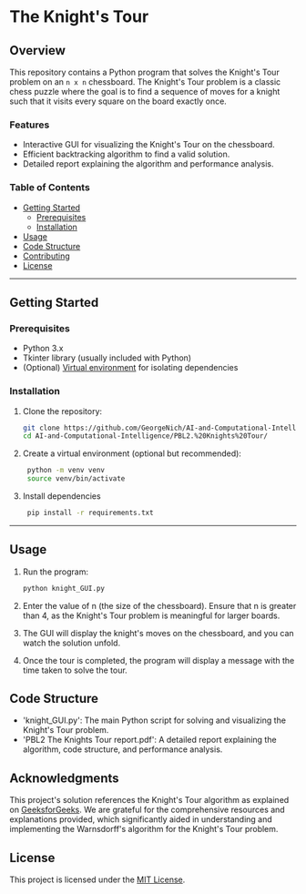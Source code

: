 # The Knight's Tour

## Overview

This repository contains a Python program that solves the Knight's Tour problem on an `n x n` chessboard. The Knight's Tour problem is a classic chess puzzle where the goal is to find a sequence of moves for a knight such that it visits every square on the board exactly once.

### Features

- Interactive GUI for visualizing the Knight's Tour on the chessboard.
- Efficient backtracking algorithm to find a valid solution.
- Detailed report explaining the algorithm and performance analysis.

### Table of Contents

- [Getting Started](#getting-started)
  - [Prerequisites](#prerequisites)
  - [Installation](#installation)
- [Usage](#usage)
- [Code Structure](#code-structure)
- [Contributing](#contributing)
- [License](#license)

---

## Getting Started

### Prerequisites

- Python 3.x
- Tkinter library (usually included with Python)
- (Optional) [Virtual environment](https://docs.python.org/3/tutorial/venv.html) for isolating dependencies

### Installation

1. Clone the repository:

   ```bash
   git clone https://github.com/GeorgeNich/AI-and-Computational-Intelligence.git
   cd AI-and-Computational-Intelligence/PBL2.%20Knights%20Tour/
   
2. Create a virtual environment (optional but recommended):
   ```bash
    python -m venv venv
    source venv/bin/activate

4. Install dependencies
   ```bash
    pip install -r requirements.txt

---

## Usage

1. Run the program:
    ```bash
    python knight_GUI.py

2. Enter the value of n (the size of the chessboard). Ensure that n is greater than 4, as the Knight's Tour problem is meaningful for larger boards.

3. The GUI will display the knight's moves on the chessboard, and you can watch the solution unfold.

4. Once the tour is completed, the program will display a message with the time taken to solve the tour.

## Code Structure

- 'knight_GUI.py': The main Python script for solving and visualizing the Knight's Tour problem.
- 'PBL2 The Knights Tour report.pdf': A detailed report explaining the algorithm, code structure, and performance analysis.

## Acknowledgments
This project's solution references the Knight's Tour algorithm as explained on [GeeksforGeeks](https://www.geeksforgeeks.org/warnsdorffs-algorithm-knights-tour-problem/). We are grateful for the comprehensive resources and explanations provided, which significantly aided in understanding and implementing the Warnsdorff's algorithm for the Knight's Tour problem.

## License
This project is licensed under the [MIT License](LICENSE).

